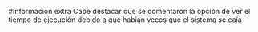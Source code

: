 #Informacion extra
Cabe destacar que se comentaron la opción de ver el tiempo de ejecución debido a que habian veces que el sistema se caía  
